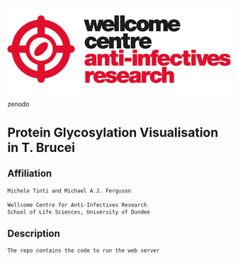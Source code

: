 ![Alt text](ANTI-INFECTIVES-RGB_200pc.png?raw=true "Logo")


zenodo

# Protein Glycosylation Visualisation in T. Brucei
## Affiliation
    Michele Tinti and Michael A.J. Ferguson

    Wellcome Centre for Anti-Infectives Research
    School of Life Sciences, University of Dundee

## Description
	The repo contains the code to run the web server